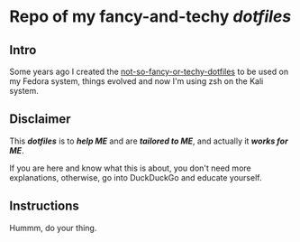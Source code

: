 # Repo of my fancy-and-techy ***dotfiles***

## **Intro**
Some years ago I created the [not-so-fancy-or-techy-dotfiles](https://github.com/PJFonseca/dotfiles) to be used on my Fedora system, things evolved and now I'm using zsh on the Kali system.

## **Disclaimer**

This ***dotfiles*** is to ***help ME*** and are  ***tailored to ME***, and actually it ***works for ME***.

If you are here and know what this is about, you don't need more explanations, otherwise, go into DuckDuckGo and educate yourself.

## **Instructions**

Hummm, do your thing.





